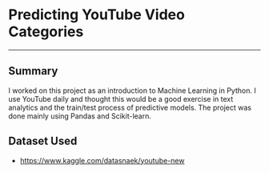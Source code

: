 # Predicting YouTube Video Categories
***

## Summary
I worked on this project as an introduction to Machine Learning in Python. I use YouTube daily and thought this would be a good exercise in text analytics and the train/test process of predictive models. The project was done mainly using Pandas and Scikit-learn.

## Dataset Used
+ https://www.kaggle.com/datasnaek/youtube-new
